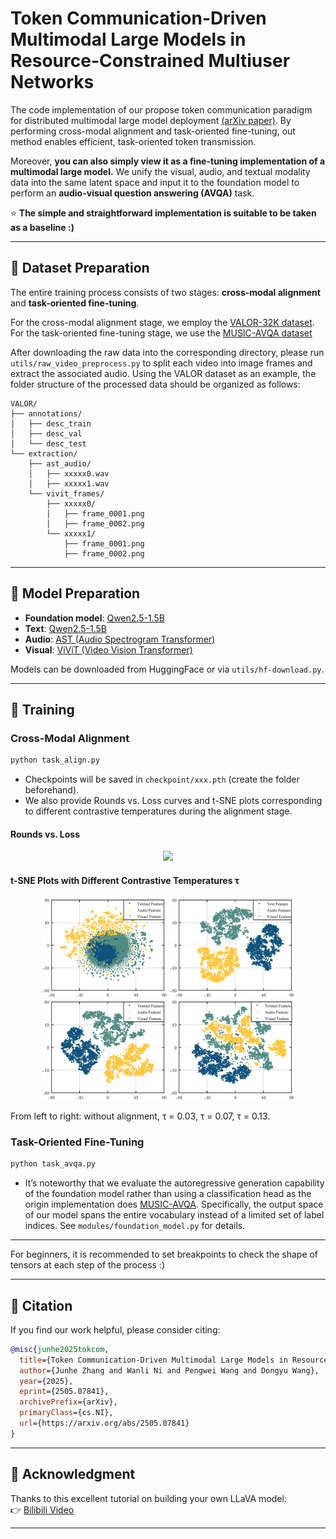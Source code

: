 # Token Communication-Driven Multimodal Large Models in Resource-Constrained Multiuser Networks

  The code implementation of our propose token communication paradigm for distributed multimodal large model deployment [(arXiv paper)](https://arxiv.org/abs/2505.07841). By performing cross-modal alignment and task-oriented fine-tuning, out method enables efficient, task-oriented token transmission.

  Moreover, **you can also simply view it as a fine-tuning implementation of a multimodal large model.** We unify the visual, audio, and textual modality data into the same latent space and input it to the foundation model to perform an **audio-visual question answering (AVQA)** task. 

  ⭐ **The simple and straightforward implementation is suitable to be taken as a baseline :)**


---

## 📁 Dataset Preparation
The entire training process consists of two stages: **cross-modal alignment** and **task-oriented fine-tuning**.

For the cross-modal alignment stage, we employ the [VALOR-32K dataset](https://casia-iva-group.github.io/projects/VALOR/data.html).
For the task-oriented fine-tuning stage, we use the [MUSIC-AVQA dataset](https://gewu-lab.github.io/MUSIC-AVQA/)

After downloading the raw data into the corresponding directory, please run ```utils/raw_video_preprocess.py``` to split each video into image frames and extract the associated audio.
Using the VALOR dataset as an example, the folder structure of the processed data should be organized as follows:

```
VALOR/
├── annotations/
│   ├── desc_train
│   ├── desc_val
│   └── desc_test
└── extraction/
    ├── ast_audio/
    │   ├── xxxxx0.wav
    │   ├── xxxxx1.wav
    └── vivit_frames/
        ├── xxxxx0/
        │   ├── frame_0001.png
        │   ├── frame_0002.png
        └── xxxxx1/
            ├── frame_0001.png
            ├── frame_0002.png
```

---

## 🧠 Model Preparation

- **Foundation model**: [Qwen2.5-1.5B](https://huggingface.co/Qwen/Qwen2.5-1.5B)
- **Text**: [Qwen2.5-1.5B](https://huggingface.co/Qwen/Qwen2.5-1.5B)
- **Audio**: [AST (Audio Spectrogram Transformer)](https://huggingface.co/MIT/ast-finetuned-audioset-10-10-0.4593)
- **Visual**: [ViViT (Video Vision Transformer)](https://huggingface.co/google/vivit-b-16x2)

Models can be downloaded from HuggingFace or via `utils/hf-download.py`.

---

## 🚀 Training

### Cross-Modal Alignment  
```bash
python task_align.py
```
- Checkpoints will be saved in `checkpoint/xxx.pth` (create the folder beforehand).
- We also provide Rounds vs. Loss curves and t-SNE plots corresponding to different contrastive temperatures during the alignment stage.
#### Rounds vs. Loss
<p align="center">
  <img src="imgs/Temp.png" width="400"/>
</p>

#### t-SNE Plots with Different Contrastive Temperatures τ
<p align="center">
  <img src="imgs/000.png" width="200"/>
  <img src="imgs/003.png" width="200"/>
  <img src="imgs/007.png" width="200"/>
  <img src="imgs/013.png" width="200"/>
</p>
From left to right: without alignment, τ = 0.03, τ = 0.07, τ = 0.13.

### Task-Oriented Fine-Tuning  
```bash
python task_avqa.py
```
- It’s noteworthy that we evaluate the autoregressive generation capability of the foundation model rather than using a classification head as the origin implementation does [MUSIC-AVQA](https://github.com/GeWu-Lab/MUSIC-AVQA). Specifically, the output space of our model spans the entire vocabulary instead of a limited set of label indices.  See `modules/foundation_model.py` for details.

---

For beginners, it is recommended to set breakpoints to check the shape of tensors at each step of the process :)

---

## 📖 Citation

If you find our work helpful, please consider citing:

```bibtex
@misc{junhe2025tokcom,
  title={Token Communication-Driven Multimodal Large Models in Resource-Constrained Multiuser Networks},
  author={Junhe Zhang and Wanli Ni and Pengwei Wang and Dongyu Wang},
  year={2025},
  eprint={2505.07841},
  archivePrefix={arXiv},
  primaryClass={cs.NI},
  url={https://arxiv.org/abs/2505.07841}
}
```

---

## 🎥 Acknowledgment

Thanks to this excellent tutorial on building your own LLaVA model:  
👉 [Bilibili Video](https://space.bilibili.com/45156039/lists/3213902)

---
